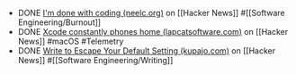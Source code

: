 - DONE [I'm done with coding (neelc.org)](https://news.ycombinator.com/item?id=43225901) on [[Hacker News]] #[[Software Engineering/Burnout]]
- DONE [Xcode constantly phones home (lapcatsoftware.com)](https://news.ycombinator.com/item?id=43223075) on [[Hacker News]] #macOS #Telemetry
- DONE [Write to Escape Your Default Setting (kupajo.com)](https://news.ycombinator.com/item?id=43206174) on [[Hacker News]] #[[Software Engineering/Writing]]
